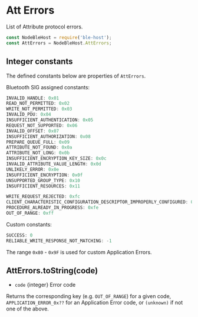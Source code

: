 # Att Errors

List of Attribute protocol errors.

```javascript
const NodeBleHost = require('ble-host');
const AttErrors = NodeBleHost.AttErrors;
```

## Integer constants

The defined constants below are properties of `AttErrors`.

Bluetooth SIG assigned constants:

```javascript
INVALID_HANDLE: 0x01
READ_NOT_PERMITTED: 0x02
WRITE_NOT_PERMITTED: 0x03
INVALID_PDU: 0x04
INSUFFICIENT_AUTHENTICATION: 0x05
REQUEST_NOT_SUPPORTED: 0x06
INVALID_OFFSET: 0x07
INSUFFICIENT_AUTHORIZATION: 0x08
PREPARE_QUEUE_FULL: 0x09
ATTRIBUTE_NOT_FOUND: 0x0a
ATTRIBUTE_NOT_LONG: 0x0b
INSUFFICIENT_ENCRYPTION_KEY_SIZE: 0x0c
INVALID_ATTRIBUTE_VALUE_LENGTH: 0x0d
UNLIKELY_ERROR: 0x0e
INSUFFICIENT_ENCRYPTION: 0x0f
UNSUPPORTED_GROUP_TYPE: 0x10
INSUFFICIENT_RESOURCES: 0x11

WRITE_REQUEST_REJECTED: 0xfc
CLIENT_CHARACTERISTIC_CONFIGURATION_DESCRIPTOR_IMPROPERLY_CONFIGURED: 0xfd
PROCEDURE_ALREADY_IN_PROGRESS: 0xfe
OUT_OF_RANGE: 0xff
```

Custom constants:

```javascript
SUCCESS: 0
RELIABLE_WRITE_RESPONSE_NOT_MATCHING: -1
```

The range `0x80` - `0x9F` is used for custom Application Errors.

## AttErrors.toString(code)
* `code` {integer} Error code

Returns the corresponding key (e.g. `OUT_OF_RANGE`) for a given code, `APPLICATION_ERROR_0x??` for an Application Error code, or `(unknown)` if not one of the above.
